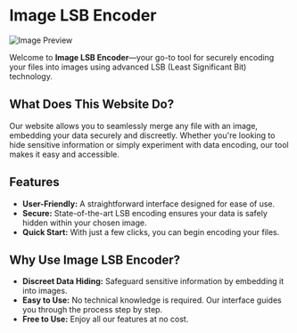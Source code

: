 # Image LSB Encoder

![Image Preview](https://raw.githubusercontent.com/megait004/Steganography/main/.github/preview.gif)

Welcome to **Image LSB Encoder**—your go-to tool for securely encoding your files into images using advanced LSB (Least Significant Bit) technology.

## What Does This Website Do?

Our website allows you to seamlessly merge any file with an image, embedding your data securely and discreetly. Whether you're looking to hide sensitive information or simply experiment with data encoding, our tool makes it easy and accessible.

## Features

- **User-Friendly:** A straightforward interface designed for ease of use.
- **Secure:** State-of-the-art LSB encoding ensures your data is safely hidden within your chosen image.
- **Quick Start:** With just a few clicks, you can begin encoding your files.

## Why Use Image LSB Encoder?

- **Discreet Data Hiding:** Safeguard sensitive information by embedding it into images.
- **Easy to Use:** No technical knowledge is required. Our interface guides you through the process step by step.
- **Free to Use:** Enjoy all our features at no cost.
